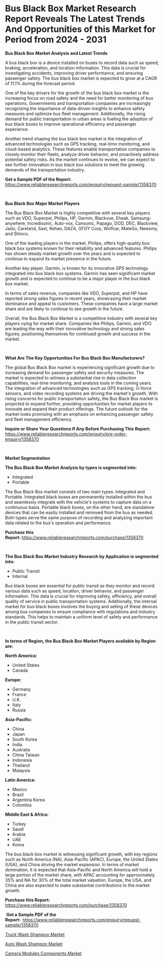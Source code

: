 <p><h1>Bus Black Box Market Research Report Reveals The Latest Trends And Opportunities of this Market for Period from 2024 - 2031</h1></p><p><strong>Bus Black Box Market Analysis and Latest Trends</strong></p>
<p><p>A bus black box is a device installed on buses to record data such as speed, braking, acceleration, and location information. This data is crucial for investigating accidents, improving driver performance, and ensuring passenger safety. The bus black box market is expected to grow at a CAGR of 11.1% during the forecast period.</p><p>One of the key drivers for the growth of the bus black box market is the increasing focus on road safety and the need for better monitoring of bus operations. Governments and transportation companies are increasingly recognizing the importance of data-driven insights to enhance safety measures and optimize bus fleet management. Additionally, the rising demand for public transportation in urban areas is fueling the adoption of bus black boxes to improve operational efficiency and passenger experience.</p><p>Another trend shaping the bus black box market is the integration of advanced technologies such as GPS tracking, real-time monitoring, and cloud-based analytics. These features enable transportation companies to closely monitor their fleets, analyze driver behavior, and proactively address potential safety risks. As the market continues to evolve, we can expect to see further innovation in bus black box solutions to meet the growing demands of the transportation industry.</p></p>
<p><strong>Get a Sample PDF of the Report:&nbsp;</strong> <a href="https://www.reliableresearchreports.com/enquiry/request-sample/1358370">https://www.reliableresearchreports.com/enquiry/request-sample/1358370</a></p>
<p>&nbsp;</p>
<p><strong>Bus Black Box Major Market Players</strong></p>
<p><p>The Bus Black Box Market is highly competitive with several key players such as VDO, Superpst, Philips, HP, Garmin, Blackvue, Eheak, Samsung-anywhere, Incredisonic, Auto-vox, Cansonic, Papago, DOD, DEC, Blackview, Jado, Careland, Sast, Kehan, DAZA, GFGY Corp, Wolfcar, MateGo, Newsmy, and Shinco. </p><p>One of the leading players in the market, Philips, offers high-quality bus black box systems known for their reliability and advanced features. Philips has shown steady market growth over the years and is expected to continue to expand its market presence in the future. </p><p>Another key player, Garmin, is known for its innovative GPS technology integrated into bus black box systems. Garmin has seen significant market growth and is expected to continue to be a major player in the bus black box market. </p><p>In terms of sales revenue, companies like VDO, Superpst, and HP have reported strong sales figures in recent years, showcasing their market dominance and appeal to customers. These companies have a large market share and are likely to continue to see growth in the future.</p><p>Overall, the Bus Black Box Market is a competitive industry with several key players vying for market share. Companies like Philips, Garmin, and VDO are leading the way with their innovative technology and strong sales figures, positioning themselves for continued growth and success in the market.</p></p>
<p>&nbsp;</p>
<p><strong>What Are The Key Opportunities For Bus Black Box Manufacturers?</strong></p>
<p><p>The global Bus Black Box market is experiencing significant growth due to increasing demand for passenger safety and security measures. The market is expected to witness a substantial rise in data collection capabilities, real-time monitoring, and analysis tools in the coming years. The integration of advanced technologies such as GPS tracking, G-force sensors, and video recording systems are driving the market's growth. With rising concerns for public transportation safety, the Bus Black Box market is projected to expand further, providing opportunities for market players to innovate and expand their product offerings. The future outlook for the market looks promising with an emphasis on enhancing passenger safety and fleet management efficiency.</p></p>
<p><strong>Inquire or Share Your Questions If Any Before Purchasing This Report:</strong> <a href="https://www.reliableresearchreports.com/enquiry/pre-order-enquiry/1358370">https://www.reliableresearchreports.com/enquiry/pre-order-enquiry/1358370</a></p>
<p>&nbsp;</p>
<p><strong>Market Segmentation</strong></p>
<p><strong>The Bus Black Box Market Analysis by types is segmented into:</strong></p>
<p><ul><li>Integrated</li><li>Portable</li></ul></p>
<p><p>The Bus Black Box market consists of two main types: Integrated and Portable. Integrated black boxes are permanently installed within the bus and seamlessly integrate with the vehicle's systems to capture data on a continuous basis. Portable black boxes, on the other hand, are standalone devices that can be easily installed and removed from the bus as needed. Both types serve the same purpose of recording and analyzing important data related to the bus's operation and performance.</p></p>
<p><strong>Purchase this Report:&nbsp;</strong><a href="https://www.reliableresearchreports.com/purchase/1358370">https://www.reliableresearchreports.com/purchase/1358370</a></p>
<p>&nbsp;</p>
<p><strong>The Bus Black Box Market Industry Research by Application is segmented into:</strong></p>
<p><ul><li>Public Transit</li><li>Internal</li></ul></p>
<p><p>Bus black boxes are essential for public transit as they monitor and record various data such as speed, location, driver behavior, and passenger information. This data is crucial for improving safety, efficiency, and overall quality of service in public transportation systems. Additionally, the internal market for bus black boxes involves the buying and selling of these devices among bus companies to ensure compliance with regulations and industry standards. This helps to maintain a uniform level of safety and performance in the public transit sector.</p></p>
<p>&nbsp;</p>
<p><strong>In terms of Region, the Bus Black Box Market Players available by Region are:</strong></p>
<p>
    <p> <strong> North America: </strong>
        <ul>
            <li>United States</li>
            <li>Canada</li>
        </ul>
        </p> 
    <p> <strong> Europe: </strong>
        <ul>
            <li>Germany</li>
            <li>France</li>
            <li>U.K.</li>
            <li>Italy</li>
            <li>Russia</li>
        </ul>
        </p> 
    <p> <strong> Asia-Pacific: </strong>
        <ul>
            <li>China</li>
            <li>Japan</li>
            <li>South Korea</li>
            <li>India</li>
            <li>Australia</li>
            <li>China Taiwan</li>
            <li>Indonesia</li>
            <li>Thailand</li>
            <li>Malaysia</li>
        </ul>
        </p> 
    <p> <strong> Latin America: </strong>
        <ul>
            <li>Mexico</li>
            <li>Brazil</li>
            <li>Argentina Korea</li>
            <li>Colombia</li>
        </ul>
        </p> 
    <p> <strong> Middle East & Africa: </strong>
        <ul>
            <li>Turkey</li>
            <li>Saudi</li>
            <li>Arabia</li>
            <li>UAE</li>
            <li>Korea</li>
        </ul>
    </p>
    </p>
<p><p>The bus black box market is witnessing significant growth, with key regions such as North America (NA), Asia-Pacific (APAC), Europe, the United States (USA), and China driving the market expansion. In terms of market domination, it is expected that Asia-Pacific and North America will hold a large portion of the market share, with APAC accounting for approximately 35% and NA for 30% of the total market valuation. Europe, the USA, and China are also expected to make substantial contributions to the market growth.</p></p>
<p><strong>Purchase this Report: </strong><a href="https://www.reliableresearchreports.com/purchase/1358370">https://www.reliableresearchreports.com/purchase/1358370</a></p>
<p>&nbsp;<strong>Get a Sample PDF of the Report:&nbsp;&nbsp;</strong><a href="https://www.reliableresearchreports.com/enquiry/request-sample/1358370">https://www.reliableresearchreports.com/enquiry/request-sample/1358370</a></p>
<p><strong></strong></p>
<p><p><a href="https://github.com/nancykennedykellievqfqt2/Market-Research-Report-List-1/blob/main/truck-wash-shampoo-market.md">Truck Wash Shampoo Market</a></p><p><a href="https://github.com/seekum/Market-Research-Report-List-1/blob/main/auto-wash-shampoo-market.md">Auto Wash Shampoo Market</a></p><p><a href="https://view.publitas.com/reportprime-1/camera-modules-components-market-size-2024-2031-global-industrial-analysis-key-geographical-regions-market-share-top-key-players-product-types-and-forecast-research-report/">Camera Modules Components Market</a></p></p>